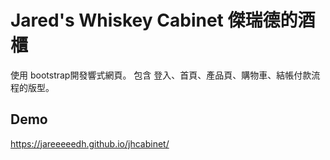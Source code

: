 # Jared's Whiskey Cabinet 傑瑞德的酒櫃

使用 bootstrap開發響式網頁。
包含 登入、首頁、產品頁、購物車、結帳付款流程的版型。

## Demo ##
https://jareeeeedh.github.io/jhcabinet/
